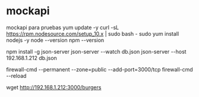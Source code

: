 # mockapi
mockapi para pruebas
yum update -y
curl -sL https://rpm.nodesource.com/setup_10.x | sudo bash -
sudo yum install nodejs -y
node --version
npm --version

npm install -g json-server
json-server --watch db.json
json-server --host 192.168.1.212 db.json

firewall-cmd --permanent --zone=public --add-port=3000/tcp
firewall-cmd --reload

wget http://192.168.1.212:3000/burgers
